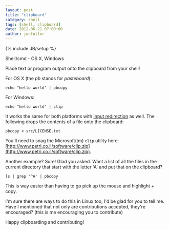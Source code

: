 ```yaml
---
layout: post
title: "clipboard"
category: shell
tags: [shell, clipboard]
date: 2012-06-21 07:00:00
author: jonfuller
---
```

{% include JB/setup %}

Shell/cmd - OS X, Windows

Place text or program output onto the clipboard from your shell!

For OS X (the _pb_ stands for _pasteboard_):

    echo "hello world" | pbcopy

For Windows:

    echo "hello world" | clip

It works the same for both platforms with [input redirection](shell/2012/06/18/i-lied-redirection/) as well.  The following drops the contents of a file onto the clipboard:

    pbcopy < src/LICENSE.txt

You'll need to snag the Microsoft(tm) `clip` utility here: [http://www.petri.co.il/software/clip.zip](http://www.petri.co.il/software/clip.zip).

Another example?  Sure!  Glad you asked.  Want a list of all the files in the current directory that start with the letter 'A' and put that on the clipboard?

    ls | grep '^A' | pbcopy

This is way easier than having to go pick up the mouse and highlight + copy.

I'm sure there are ways to do this in Linux too, I'd be glad for you to tell me.  Have I mentioned that not only are contributions accepted, they're encouraged? (this is me encouraging you to contribute)

Happy clipboarding and contributing!
